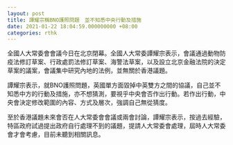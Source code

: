 ```yaml
---
layout: post
title: 譚耀宗稱BNO護照問題　並不知悉中央行動及措施
date: 2021-01-22 18:04:59.000000000 +08:00
categories: rthk
---
```


全國人大常委會會議今日在北京閉幕。全國人大常委譚耀宗表示，會議通過動物防疫法修訂草案、行政處罰法修訂草案、海警法草案，以及設立北京金融法院的決定草案的議案，會議集中研究內地的法例，並無關於香港議題。

譚耀宗表示，就BNO護照問題，英國單方面毀掉中英雙方之間的協議，自己並不知悉中方的行動及措施，亦不想猜測，要視乎中央會否作出行動。若作出行動，中央會決定修改範圍的內容、方式及層次，強調自己無從猜度。

至於香港議題未來會否在人大常委會會議或兩會討論，譚耀宗表示，按過去經驗，特區政府試過提出政府自行處理不到的議題，提請人大常委會處理，屆時人大常委會才會考慮，目前未聽到相關訊息。
